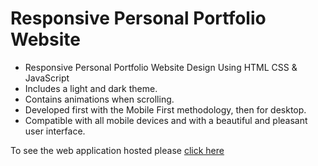 # Responsive Personal Portfolio Website

- Responsive Personal Portfolio Website Design Using HTML CSS & JavaScript
- Includes a light and dark theme.
- Contains animations when scrolling.
- Developed first with the Mobile First methodology, then for desktop.
- Compatible with all mobile devices and with a beautiful and pleasant user interface.

To see the web application hosted please [click here](https://manojgowda27.github.io/portfolio)

